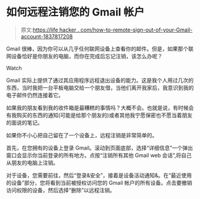 # 如何远程注销您的 Gmail 帐户

> 原文:[https://life hacker . com/how-to-remote-sign-out-of-your-Gmail-account-1837817208](https://lifehacker.com/how-to-remotely-sign-out-of-your-gmail-account-1837817208)

Gmail 很棒，因为你可以从几乎任何联网设备上查看你的邮件。但是，如果那个联网设备恰好是你朋友的电脑，而你在完成后忘记注销，该怎么办呢？

Watch

Gmail 实际上提供了通过其应用程序远程退出设备的能力。这是我个人用过几次的东西，当时我把一台平板电脑交给一个朋友借，当他们离开我家后，我意识到我的电子邮件仍然连接着它。

如果我的朋友看到我的收件箱是最糟糕的事情吗？大概不会。也就是说，有时候会有我购买的东西的通知(可能是给那个朋友的)或者其他我宁愿保密也不愿当着朋友的面说的笔记。

如果你不小心把自己留在了一个设备上，远程注销是非常简单的。

首先，在您拥有的设备上登录 Gmail。滚动到页面底部，选择“详细信息”一个弹出窗口会显示你当前登录的所有地方。点按“注销所有其他 Gmail web 会话”,将自己从朋友的电脑上注销。

对于设备，您需要前往，然后“登录&安全”，接着是设备活动通知&。在“最近使用的设备”部分，您将看到当前被授权访问您的 Gmail 帐户的所有设备。点击要撤销访问权限的设备，然后选择“删除”以远程注销。
